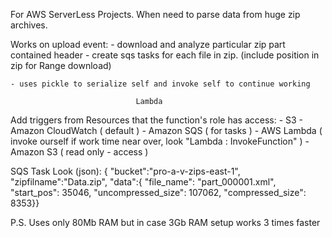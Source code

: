 For AWS ServerLess Projects.
When need to parse data from huge zip archives.     

Works on upload event:
	- download and analyze particular zip part contained header
	- create sqs tasks for each file in zip. (include position in zip for Range download)
								
	- uses pickle to serialize self and invoke self to continue working
								
								Lambda
Add triggers from								Resources that the function's role has access:
	- S3											- Amazon CloudWatch ( default )
												    - Amazon SQS  ( for tasks )
												    - AWS Lambda  (  invoke ourself if work time near over, look "Lambda : InvokeFunction" )
												    - Amazon S3   (  read only - access ) 
													
SQS Task Look (json):
{ "bucket":"pro-a-v-zips-east-1", "zipfilname":"Data.zip", "data":{ "file_name": "part_000001.xml", "start_pos": 35046, "uncompressed_size": 107062, "compressed_size": 8353}}

P.S. Uses only 80Mb RAM but in case 3Gb RAM setup works 3 times faster 
